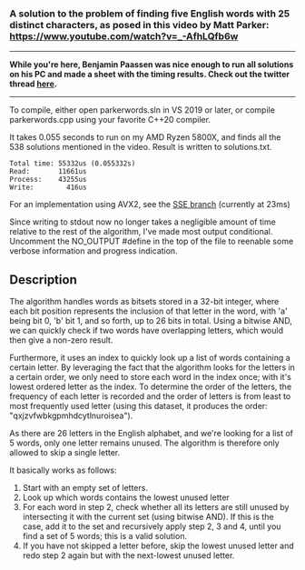 ### A solution to the problem of finding five English words with 25 distinct characters, as posed in this video by Matt Parker: https://www.youtube.com/watch?v=_-AfhLQfb6w

---
**While you're here, Benjamin Paassen was nice enough to run all solutions on his PC and made a sheet with the timing results. Check out the twitter thread [here](https://twitter.com/bpaassen1/status/1556900513505021953).**

---

To compile, either open parkerwords.sln in VS 2019 or later, or compile parkerwords.cpp using your favorite C++20 compiler.

It takes 0.055 seconds to run on my AMD Ryzen 5800X, and finds all the 538 solutions mentioned in the video. Result is written to solutions.txt.
```
Total time: 55332us (0.055332s)
Read:       11661us
Process:    43255us
Write:        416us
```

For an implementation using AVX2, see the [SSE branch](https://github.com/oisyn/parkerwords/tree/sse) (currently at 23ms)

Since writing to stdout now no longer takes a negligible amount of time relative to the rest of the algorithm, I've made most output conditional. Uncomment the NO_OUTPUT #define in the top of the file to reenable some verbose information and progress indication.

## Description
The algorithm handles words as bitsets stored in a 32-bit integer, where each bit position represents the inclusion of that letter in the word, with 'a' being bit 0, 'b' bit 1, and so forth, up to 26 bits in total. Using a bitwise AND, we can quickly check if two words have overlapping letters, which would then give a non-zero result.

Furthermore, it uses an index to quickly look up a list of words containing a certain letter. By leveraging the fact that the algorithm looks for the letters in a certain order, we only need to store each word in the index once; with it's lowest ordered letter as the index. To determine the order of the letters, the frequency of each letter is recorded and the order of letters is from least to most frequently used letter (using this dataset, it produces the order: "qxjzvfwbkgpmhdcytlnuroisea").

As there are 26 letters in the English alphabet, and we're looking for a list of 5 words, only one letter remains unused. The algorithm is therefore only allowed to skip a single letter.

It basically works as follows:

1. Start with an empty set of letters.
2. Look up which words contains the lowest unused letter
3. For each word in step 2, check whether all its letters are still unused by intersecting it with the current set (using bitwise AND). If this is the case, add it to the set and recursively apply step 2, 3 and 4, until you find a set of 5 words; this is a valid solution.
4. If you have not skipped a letter before, skip the lowest unused letter and redo step 2 again but with the next-lowest unused letter.
